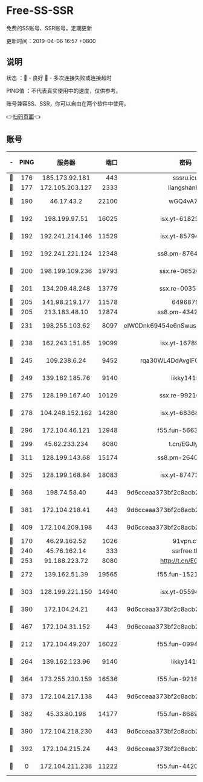 # Free-SS-SSR

免费的SS账号、SSR账号，定期更新

更新时间：2019-04-06 16:57 +0800

## 说明

状态     ：🙂 - 良好 🙁 - 多次连接失败或连接超时

PING值   ：不代表真实使用中的速度，仅供参考。

账号兼容SS、SSR，你可以自由在两个软件中使用。

👉[扫码页面](https://liesauer.github.io/Free-SS-SSR/)👈

## 账号

|-|PING|服务器|端口|密码|加密方式|区域|
|:----:|:----:|:-----:|-----:|:----:|:----:|:----:|
|🙂|176|185.173.92.181|443|sssru.icu|rc4-md5|RU|
|🙂|177|172.105.203.127|2333|liangshanbo|chacha20|JP|
|🙂|190|46.17.43.2|22100|wGQ4vA7D|aes-256-gcm|RU|
|🙂|192|198.199.97.51|16025|isx.yt-61825753|aes-256-cfb|US|
|🙂|192|192.241.214.146|11529|isx.yt-85794226|aes-256-cfb|US|
|🙂|192|192.241.221.124|12348|ss8.pm-87649269|aes-256-cfb|US|
|🙂|200|198.199.109.236|19793|ssx.re-06520908|aes-256-cfb|US|
|🙂|201|134.209.48.248|13779|ssx.re-00357736|aes-256-cfb|US|
|🙂|205|141.98.219.177|11578|6496879|chacha20|US|
|🙂|205|213.183.48.10|12874|ss8.pm-43426008|rc4-md5|RU|
|🙂|231|198.255.103.62|8097|eIW0Dnk69454e6nSwuspv9DmS201tQ0D|aes-256-cfb|US|
|🙂|238|162.243.151.85|19099|isx.yt-16789581|aes-256-cfb|US|
|🙂|245|109.238.6.24|9452|rqa30WL4DdAvgIFG6Fs3znzTa|aes-256-cfb|FR|
|🙂|249|139.162.185.76|9140|likky1415|aes-256-cfb|DE|
|🙂|275|128.199.167.40|10129|ssx.re-99210483|aes-256-cfb|SG|
|🙂|278|104.248.152.162|14280|isx.yt-68368719|aes-256-cfb|SG|
|🙂|296|172.104.46.121|12948|f55.fun-56631452|aes-256-cfb|SG|
|🙂|299|45.62.233.234|8080|t.cn/EGJIyrl|rc4-md5|CA|
|🙂|311|128.199.143.68|15174|ss8.pm-26403266|aes-256-cfb|SG|
|🙂|325|128.199.168.84|18083|isx.yt-87473888|aes-256-cfb|SG|
|🙂|368|198.74.58.40|443|9d6cceaa373bf2c8acb22e60b6a58be6|aes-256-cfb|US|
|🙂|381|172.104.218.41|443|9d6cceaa373bf2c8acb22e60b6a58be6|aes-256-cfb|US|
|🙂|409|172.104.209.198|443|9d6cceaa373bf2c8acb22e60b6a58be6|aes-256-cfb|US|
|🙂|170|46.29.162.52|1026|91vpn.cf|rc4-md5|RU|
|🙂|240|45.76.162.14|333|ssrfree.tk|rc4|SG|
|🙂|253|91.188.223.72|8080|http://t.cn/EGJIyrl|rc4-md5|RU|
|🙂|272|139.162.51.39|19565|f55.fun-15213157|aes-256-cfb|SG|
|🙂|303|128.199.221.150|14940|isx.yt-05594016|aes-256-cfb|SG|
|🙂|390|172.104.24.21|443|9d6cceaa373bf2c8acb22e60b6a58be6|aes-256-cfb|US|
|🙂|467|172.104.31.152|443|9d6cceaa373bf2c8acb22e60b6a58be6|aes-256-cfb|US|
|🙁|212|172.104.49.207|16022|f55.fun-09944277|aes-256-cfb|SG|
|🙁|264|139.162.123.96|9140|likky1415|aes-256-cfb|JP|
|🙁|364|173.255.230.159|16536|f55.fun-92182814|aes-256-cfb|US|
|🙁|373|172.104.217.138|443|9d6cceaa373bf2c8acb22e60b6a58be6|aes-256-cfb|US|
|🙁|382|45.33.80.198|14177|f55.fun-86891578|aes-256-cfb|US|
|🙁|390|172.104.218.230|443|9d6cceaa373bf2c8acb22e60b6a58be6|aes-256-cfb|US|
|🙁|392|172.104.215.24|443|9d6cceaa373bf2c8acb22e60b6a58be6|aes-256-cfb|US|
|🙁|0|172.104.211.238|11222|f55.fun-44203317|aes-256-cfb|US|
